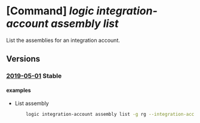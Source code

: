 # [Command] _logic integration-account assembly list_

List the assemblies for an integration account.

## Versions

### [2019-05-01](/Resources/mgmt-plane/L3N1YnNjcmlwdGlvbnMve30vcmVzb3VyY2Vncm91cHMve30vcHJvdmlkZXJzL21pY3Jvc29mdC5sb2dpYy9pbnRlZ3JhdGlvbmFjY291bnRzL3t9L2Fzc2VtYmxpZXM=/2019-05-01.xml) **Stable**

<!-- mgmt-plane /subscriptions/{}/resourcegroups/{}/providers/microsoft.logic/integrationaccounts/{}/assemblies 2019-05-01 -->

#### examples

- List assembly
    ```bash
        logic integration-account assembly list -g rg --integration-account-name name
    ```
